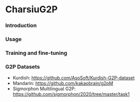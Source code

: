 # CharsiuG2P
### Introduction

### Usage

### Training and fine-tuning

### G2P Datasets
 - Kurdish: https://github.com/AsoSoft/Kurdish-G2P-dataset
 - Mandarin: https://github.com/kakaobrain/g2pM
 - Sigmorphon Multilingual G2P: https://github.com/sigmorphon/2020/tree/master/task1
